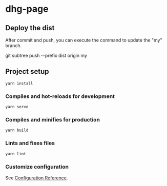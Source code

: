 # dhg-page

## Deploy the dist

After commit and push, you can execute the command to update the "my" branch.

git subtree push --prefix dist origin my

## Project setup
```
yarn install
```

### Compiles and hot-reloads for development
```
yarn serve
```

### Compiles and minifies for production
```
yarn build
```

### Lints and fixes files
```
yarn lint
```

### Customize configuration
See [Configuration Reference](https://cli.vuejs.org/config/).
